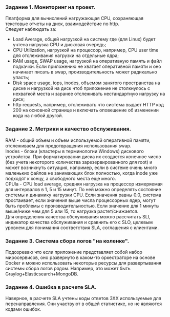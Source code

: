 ### Задание 1. Мониторинг на проект.  
Платформа для вычислений нагружающая CPU, сохраняющая текстовые отчеты на диск, взаимодействие по http.  
Следует наблюдать за:  
- Load Average, общей нагрузкой на систему где (для Linux) будет учтена нагрузка CPU и дисковая очередь;  
- CPU Utilization, нагрузкой на процессор, например, CPU user time для отслеживания нагрузки на отдельные ядра;  
- RAM usage, SWAP usage, нагрузкой на оперативную память и файл подкачки. Если приложению не хватает оперативной памяти и оно начинает писать в swap, производительность может радикально упасть;  
- Disk space usage, iops, inodes, объемом занятого пространства на диске и нагрузкой на диск чтоб приложение не столкнулось с нехваткой места и заранее отслеживать нестандартную нагрузку на диск;  
- http requests, например, отслеживать что система выдает HTTP код 200 на основной странице и включать оповещение об изменении кода на любой другой.  

### Задание 2. Метрики и качество обслуживания.  
RAM - общий объем и объем используемой оперативной памяти, отслеживаем для предотвращения использования swap.  
Inodes - блоки (кластеры в терминологии Windows) дискового устройства. При форматировании диска их создается конечное число (без учета некоторого количества зарезервированного для root) и может возникнуть ситуация, например, если в системе очень много маленьких файлов не занимающих блок полностью, когда inode уже подходят к концу, а свободного места еще много.  
CPUla - CPU load average, средняя нагрузка на процессор измеряемая для интервалов в 1, 5 и 15 минут. По ней можно определять состояние системы и динамику нагрузки CPU. Если значения равны 0.0, система простаивает, если значения выше числа процессорных ядер, могут быть проблемы с производительностью. Если значение для 1 минуты выше/ниже чем для 5 или 15, то нагрузка растет/снижается.  
Для определения качества обслуживания можно рассчитать SLI, индикатор качества обслуживания и сравнить его с SLO, целевым уровнем для понимания соответствия SLA, соглашения с клиентами.  

### Задание 3. Система сбора логов "на коленке".  
Подозреваю что если приложение представляет собой набор миросервисов, оно развернуто в каком-то оркестраторе на основе Docker и можно использовать некоторые ресурсы для развертывания системы сбора логов рядом. Например, это может быть Graylog+Elasticsearch+MongoDB.  

### Задание 4. Ошибка в расчете SLA.  
Наверное, в расчете SLA учтены коды ответов 3ХХ используемые для перенаправления. Они участвуют в общей статистике, но не являются кодами ошибок.  

